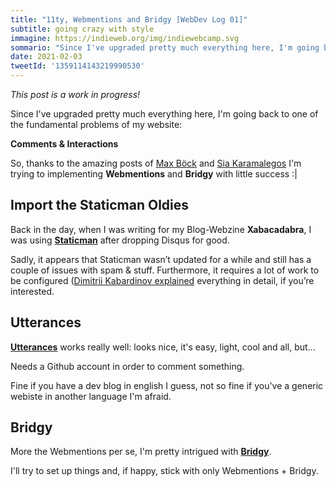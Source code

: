```yaml
---
title: "11ty, Webmentions and Bridgy [WebDev Log 01]" 
subtitle: going crazy with style
immagine: https://indieweb.org/img/indiewebcamp.svg
sommario: "Since I've upgraded pretty much everything here, I'm going back to one of the fundamental problems of my website: Comments & Interactions"
date: 2021-02-03
tweetId: '1359114143219990530'
---
```


_This post is a work in progress!_

Since I've upgraded pretty much everything here, I'm going back to one of the fundamental problems of my website:

**Comments & Interactions**

So, thanks to the amazing posts of [Max Böck](https://mxb.dev/blog/using-webmentions-on-static-sites/) and [Sia Karamalegos](https://sia.codes/posts/webmentions-eleventy-in-depth/) I'm trying to implementing **Webmentions** and **Bridgy** with little success :| 

## Import the Staticman Oldies 

Back in the day, when I was writing for my Blog-Webzine **Xabacadabra**, I was using [**Staticman**](https://kabardinovd.com/posts/eleventy-staticman/) after dropping Disqus for good.

Sadly, it appears that Staticman wasn’t updated for a while and still has a couple of issues with spam & stuff.
Furthermore, it requires a lot of work to be configured ([Dimitrii Kabardinov explained]( https://kabardinovd.com/posts/eleventy-staticman/) everything in detail, if you’re interested.  

## Utterances

[**Utterances**](https://utteranc.es/) works really well: looks nice, it's easy, light, cool and all, but...

Needs a Github account in order to comment something.

Fine if you have a dev blog in english I guess, not so fine if you've a generic webiste in another language I'm afraid.

## Bridgy 

More the Webmentions per se, I'm pretty intrigued with [**Bridgy**](https://brid.gy/).

I'll try to set up things and, if happy, stick with only Webmentions + Bridgy.